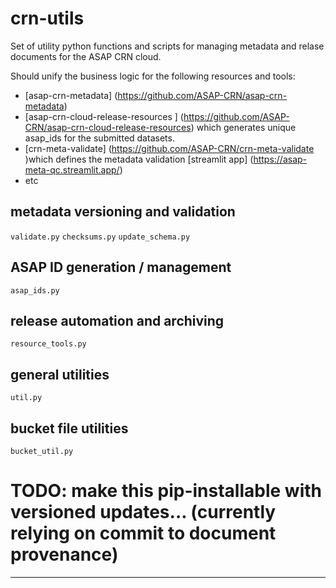 # crn-utils

Set of utility python functions and scripts for managing metadata and relase documents for the ASAP CRN cloud. 

Should unify the business logic for the following resources and tools:
- [asap-crn-metadata] (https://github.com/ASAP-CRN/asap-crn-metadata)
- [asap-crn-cloud-release-resources ] (https://github.com/ASAP-CRN/asap-crn-cloud-release-resources) which generates unique asap_ids for the submitted datasets.
- [crn-meta-validate] (https://github.com/ASAP-CRN/crn-meta-validate )which defines the metadata validation [streamlit app] (https://asap-meta-qc.streamlit.app/)
- etc

## metadata versioning and validation
`validate.py`
`checksums.py`
`update_schema.py`

## ASAP ID generation / management
`asap_ids.py`

## release automation and archiving
`resource_tools.py`

## general utilities
`util.py`

## bucket file utilities
`bucket_util.py`

# TODO: make this pip-installable with versioned updates... (currently relying on commit to document provenance)

-------------------------------
